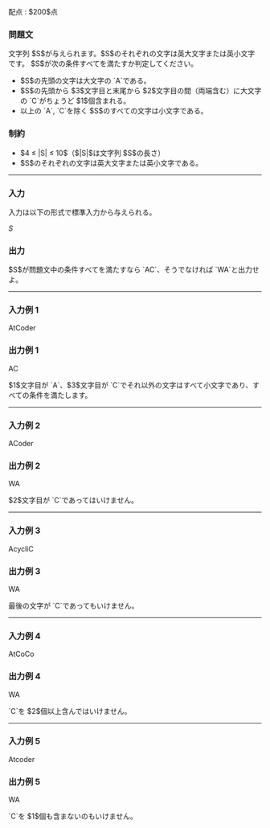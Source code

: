 
<div>

<span>

<span>

<p>
配点 : $200$点
</p>

<div>

<section>

### **問題文**

<p>
文字列 $S$が与えられます。$S$のそれぞれの文字は英大文字または英小文字です。
$S$が次の条件すべてを満たすか判定してください。
</p>

<ul>

<li>
$S$の先頭の文字は大文字の `A`である。
</li>

<li>
$S$の先頭から $3$文字目と末尾から $2$文字目の間（両端含む）に大文字の `C`がちょうど $1$個含まれる。
</li>

<li>
以上の `A`, `C`を除く $S$のすべての文字は小文字である。
</li>

</ul>

</section>

</div>

<div>

<section>

### **制約**

<ul>

<li>
$4 ≤ |S| ≤ 10$（$|S|$は文字列 $S$の長さ）
</li>

<li>
$S$のそれぞれの文字は英大文字または英小文字である。
</li>

</ul>

</section>

</div>

---

<div>

<div>

<section>

### **入力**

<p>
入力は以下の形式で標準入力から与えられる。
</p>

<div>

$S$
</div>

</section>

</div>

<div>

<section>

### **出力**

<p>
$S$が問題文中の条件すべてを満たすなら `AC`、そうでなければ `WA`と出力せよ。
</p>

</section>

</div>

</div>

---

<div>

<section>

### **入力例 1**

<div>

AtCoder

</div>

</section>

</div>

<div>

<section>

### **出力例 1**

<div>

AC

</div>

<p>
$1$文字目が `A`、$3$文字目が `C`でそれ以外の文字はすべて小文字であり、すべての条件を満たします。
</p>

</section>

</div>

---

<div>

<section>

### **入力例 2**

<div>

ACoder

</div>

</section>

</div>

<div>

<section>

### **出力例 2**

<div>

WA

</div>

<p>
$2$文字目が `C`であってはいけません。
</p>

</section>

</div>

---

<div>

<section>

### **入力例 3**

<div>

AcycliC

</div>

</section>

</div>

<div>

<section>

### **出力例 3**

<div>

WA

</div>

<p>
最後の文字が `C`であってもいけません。
</p>

</section>

</div>

---

<div>

<section>

### **入力例 4**

<div>

AtCoCo

</div>

</section>

</div>

<div>

<section>

### **出力例 4**

<div>

WA

</div>

<p>
`C`を $2$個以上含んではいけません。
</p>

</section>

</div>

---

<div>

<section>

### **入力例 5**

<div>

Atcoder

</div>

</section>

</div>

<div>

<section>

### **出力例 5**

<div>

WA

</div>

<p>
`C`を $1$個も含まないのもいけません。
</p>

</section>

</div>

</span>

</span>

</div>
